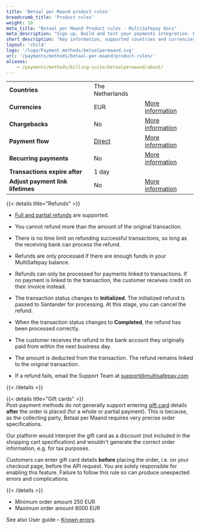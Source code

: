 ```yaml
---
title: 'Betaal per Maand product rules'
breadcrumb_title: 'Product rules'
weight: 10
meta_title: "Betaal per Maand Product rules - MultiSafepay Docs"
meta_description: "Sign up. Build and test your payments integration. Explore our products and services. Use our API reference, SDKs, and wrappers. Get support."
short_description: "Key information, supported countries and currencies, product rules"
layout: 'child'
logo: '/logo/Payment_methods/betaalpermaand.svg'
url: '/payments/methods/betaal-per-maand/product-rules/'
aliases:
    - /payments/methods/billing-suite/betaalpermaand/about/
---
```


|   |   |   |
|---|---|---|
| **Countries**  | The Netherlands  | |
| **Currencies**  | EUR | [More information](https://docs.multisafepay.com/faq/general/supported-currencies/) | 
| **Chargebacks**  | No | [More information](/payments/chargebacks/)  |
| **Payment flow**  | [Direct](/api/#santander-betaal-per-maand) | [More information](/developer/api/difference-between-direct-and-redirect) |
| **Recurring payments**  | No | [More information](/payments/features/recurring-payments/)  |
| **Transactions expire after**  | 1 day | |
| **Adjust payment link lifetimes**  | No | [More information](/api/#adjust-payment-link-lifetimes)  |

{{< details title="Refunds" >}}

- [Full and partial refunds](/payments/refunds/) are supported.

- You cannot refund more than the amount of the original transaction.

- There is no time limit on refunding successful transactions, so long as the receiving bank can process the refund.

- Refunds are only processed if there are enough funds in your MultiSafepay balance.

- Refunds can only be processed for payments linked to transactions. If no payment is linked to the transaction, the customer receives credit on their invoice instead.

- The transaction status changes to **Initialized**. The initialized refund is passed to Santander for processing. At this stage, you can cancel the refund.  

- When the transaction status changes to **Completed**, the refund has been processed correctly. 

- The customer receives the refund in the bank account they originally paid from within the next business day.

- The amount is deducted from the transaction. The refund remains linked to the original transaction.

- If a refund fails, email the Support Team at <support@multisafepay.com> 

{{< /details >}}

{{< details title="Gift cards" >}}
&nbsp;  
Post-payment methods do not generally support entering [gift card](/payments/methods/prepaid-cards/gift-cards) details **after** the order is placed (for a whole or partial payment). This is because, as the collecting party, Betaal per Maand requires very precise order specifications. 

Our platform would interpret the gift card as a discount (not included in the shopping cart specification) and wouldn't generate the correct order information, e.g. for tax purposes. 

Customers can enter gift card details **before** placing the order, i.e. on your checkout page, before the API request. You are solely responsible for enabling this feature. Failure to follow this rule so can produce unexpected errors and complications.

{{< /details >}}

- Minimum order amount 250 EUR
- Maximum order amount 8000 EUR

See also User guide – [Known errors](/payments/methods/billing-suite/betaalpermaand/faq/known-errors/).
